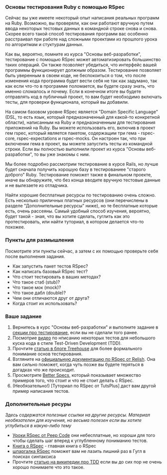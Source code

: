 ### Основы тестирования Ruby с помощью RSpec

Сейчас вы уже имеете некоторый опыт написания реальных программ на Ruby. Возможно, вы проверяли, как они работают вручную путем ввода некоторых тестовых данных в командной строке снова и снова. Скорее всего такой способ тестирования программ вас особенно расстраивал при работе над сложными проектами из прошлого урока по алгоритмам и стуктурам данных.

Как вы, вероятно, помните из курса "Основы веб-разработки", тестирование с помощью RSpec может автоматизировать большинство таких операций. Он также позволяет убедиться, что интерфейс вашей программы функционирует должным образом. Тестирование позволяет быть уверенным в своем коде, не беспокоиться о том, что после изменения кода программа будет вести себя не так как задумано, так как если что-то в программе поломается, вы будете сразу знать, что именно сломалось и почему. Если в конечном итоге вы будете отправлять код в публичный проект, то вам будет необходимо включать тесты, для проверки функционала, который вы добавили.

На самом базовом уровне RSpec является "Domain Specific Language" (DSL, то есть язык, который предназначенный для какой-то конкретной области), написанным на Ruby и предназначенным для тестирования приложений на Ruby. Вы можете использовать его, включив в проект гем rspec, который является пакетом, содержащим три гема - rspec-core, rspec-expectations и rspec-mocks. Он настроен так, что при включении гема в проект, вы можете запустить тесты из командной строки. Если вы полностью выполнили проект из курса "Основы веб-разработки", то вы уже знакомы с ним.

Мы более подробно рассмотрим тестирование в курсе Rails, но лучше будет сначала получить хорошую базу в тестированиее "старого доброго" Ruby. Тестирование поможет также в финальном проекте, иначе вы обнаружите, что без конца вводите вручную тестовые данные и не вылезаете из отладчика.

Найти хорошие бесплатные ресурсы по тестированию очень сложно. Есть несколько приличных платных ресурсов (они перечислены в разделе "Дополнительные ресурсы" ниже), но те бесплатные которые есть, очень рассеяны. Самый удобный способ изучения, вероятно, будет такой - зная, что вы хотите сделать, гуглить как это протестировать, или найти туториал, в котором делается что-то похожее.

### Пункты для размышления
Посмотрите эти пункты сейчас, а затем с их помощью проверьте себя после выполнения задания.

* Как запустить пакет тестов RSpec?
* Как написать базовый RSpec тест?
* Что стоит тестировать в ваших методах?
* Что такое стаб (stub)?
* Что такое мок (mock)?
* Что такое дабл (double)?
* Чем они отличаются друг от друга?
* Когда стоит их использовать?

### Ваше задание

1. Вернитесь в курс "Основы веб-разработки" и выполните задание в [секции про тестирование](/basics-of-web-development/testing-basics), если вы не сделали того ранее.
2. Посмотрие [видео](http://www.youtube.com/watch?v=JhR9Ib1Ylb8&feature=relmfu) по нписанию некоторых тестов для небольшого куска кода в стиле Test-Driven Development (TDD).
3. Прочтите [статью в блоге Treehouse](http://blog.teamtreehouse.com/an-introduction-to-rspec) для более формального понимание основ тестирования.
4. Взгляните на [официальную документацию по RSpec от Relish](https://www.relishapp.com/rspec/rspec-core/v/2-4/docs). Она вам сильно поможет, когда чуть позже вы будете теряться в догадках что же происходит.
5. Просмотрите [Better Specs](http://betterspecs.org/ru/), который показывает множество примеров того, что стоит и что не стоит делать с RSpec.
6. (Необязательно!) [Туториал по RSpec от TutsPlus] даст вам другой пример написания тестов.


### Дополнительные ресуры
*Здесь содержатся полезные ссылки на другие ресурсы. Материал необязателен для изучения, но весьма полезен если вы хотите углубиться в какую-либо тему*

* [Уроки RSpec от Peep Code](https://peepcode.com/products/rspec-i) они небесплатные, но хороши для того чтобы сделать шаг вперед к углубленному пониманию тестов.
* [Книга о RSpec](http://www.amazon.com/The-RSpec-Book-Behaviour-Development/dp/1934356379) - главная книга о RSpec
* [шпаргалка RSpec](http://www.anchor.com.au/wp-content/uploads/rspec_cheatsheet_attributed.pdf) поможет вам не лазить лишний раз в Гугл в поисках синтаксиса
* Прочтите [статью на википедии про TDD](https://ru.wikipedia.org/wiki/Разработка_через_тестирование) если вы до сих пор не очень хорошо понимаете что это такое.
